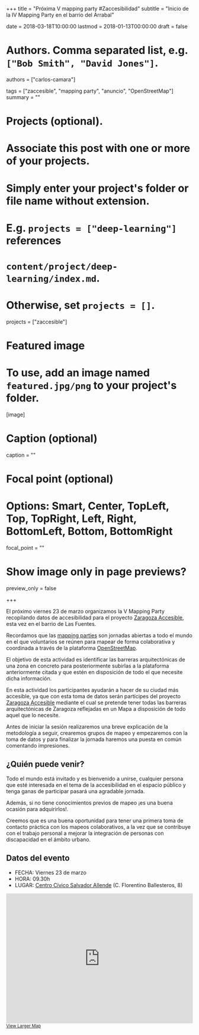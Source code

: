+++
title = "Próxima V mapping party #Zaccesibilidad"
subtitle = "Inicio de la IV Mapping Party en el barrio del Arrabal"

date = 2018-03-18T10:00:00
lastmod = 2018-01-13T00:00:00
draft = false

# Authors. Comma separated list, e.g. `["Bob Smith", "David Jones"]`.
authors = ["carlos-camara"]

tags = ["zaccesible", "mapping party", "anuncio", "OpenStreetMap"]
summary = ""

# Projects (optional).
#   Associate this post with one or more of your projects.
#   Simply enter your project's folder or file name without extension.
#   E.g. `projects = ["deep-learning"]` references
#   `content/project/deep-learning/index.md`.
#   Otherwise, set `projects = []`.
projects = ["zaccesible"]

# Featured image
# To use, add an image named `featured.jpg/png` to your project's folder.
[image]
  # Caption (optional)
  caption = ""

  # Focal point (optional)
  # Options: Smart, Center, TopLeft, Top, TopRight, Left, Right, BottomLeft, Bottom, BottomRight
  focal_point = ""

  # Show image only in page previews?
  preview_only = false

+++

El próximo viernes 23 de marzo organizamos la V Mapping Party recopilando datos de accesibilidad para el proyecto [Zaragoza Accesible](/project/zaccesible), esta vez en el barrio de Las Fuentes.

Recordamos que las [mapping parties](/tags/mapping-party/) son jornadas abiertas a todo el mundo en el que voluntarios se reúnen para mapear de forma colaborativa y coordinada a través de la plataforma [OpenStreetMap](http://openstreetmap.org).

El objetivo de esta actividad es identificar las barreras arquitectónicas de una zona en concreto para posteriormente subirlas a la plataforma anteriormente citada y que estén en disposición de todo el que necesite dicha información.

En esta actividad los participantes ayudarán a hacer de su ciudad más accesible, ya que con esta toma de datos serán partícipes del proyecto [Zaragoza Accesible](/project/zaccesible) mediante el cual se pretende tener todas las barreras arquitectónicas de Zaragoza reflejadas en un Mapa a disposición de todo aquel que lo necesite.

Antes de iniciar la sesión realizaremos una breve explicación de la metodología a seguir, crearemos grupos de mapeo y empezaremos con la toma de datos y para finalizar la jornada haremos una puesta en común comentando impresiones.

## ¿Quién puede venir?

Todo el mundo está invitado y es bienvenido a unirse, cualquier persona que esté interesada en el tema de la accesibilidad en el espacio público y tenga ganas de participar pasará una agradable jornada.

Además, si no tiene conocimientos previos de mapeo ¡es una buena ocasión para adquirirlos!.

Creemos que es una buena oportunidad para tener una primera toma de contacto práctica con los mapeos colaborativos, a la vez que se contribuye con el trabajo personal a mejorar la integración de personas con discapacidad en el ámbito urbano.

## Datos del evento

* FECHA: Viernes 23 de marzo
* HORA: 09.30h
* LUGAR: [Centro Cívico Salvador Allende](https://www.openstreetmap.org/relation/8088925) (C. Florentino Ballesteros, 8)

<iframe width="100%" height="350" frameborder="0" scrolling="no" marginheight="0" marginwidth="0" src="https://www.openstreetmap.org/export/embed.html?bbox=-0.8718600869178773%2C41.643993063307484%2C-0.8673807978630067%2C41.645784956664365&amp;layer=mapnik&amp;marker=41.644889016215124%2C-0.8696204423904419" style="border: 0px solid black"></iframe><br/><small><a href="https://www.openstreetmap.org/?mlat=41.64489&amp;mlon=-0.86962#map=19/41.64489/-0.86962">View Larger Map</a></small>
